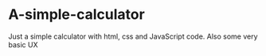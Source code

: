 # A-simple-calculator
Just a simple calculator with html, css and JavaScript code. Also some very basic UX
